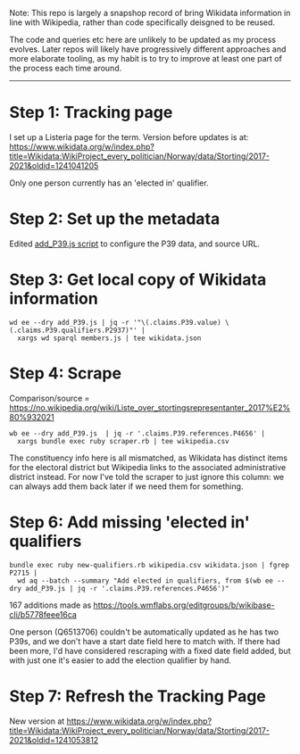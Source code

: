 Note: This repo is largely a snapshop record of bring Wikidata
information in line with Wikipedia, rather than code specifically
deisgned to be reused.

The code and queries etc here are unlikely to be updated as my process
evolves. Later repos will likely have progressively different approaches
and more elaborate tooling, as my habit is to try to improve at least
one part of the process each time around.

---------

Step 1: Tracking page
=====================

I set up a Listeria page for the term. Version before updates is at:
https://www.wikidata.org/w/index.php?title=Wikidata:WikiProject_every_politician/Norway/data/Storting/2017-2021&oldid=1241041205

Only one person currently has an 'elected in' qualifier.

Step 2: Set up the metadata
===========================

Edited [add_P39.js script](add_P39.js) to configure the P39 data, and
source URL.

Step 3: Get local copy of Wikidata information
==============================================

    wd ee --dry add_P39.js | jq -r '"\(.claims.P39.value) \(.claims.P39.qualifiers.P2937)"' | 
      xargs wd sparql members.js | tee wikidata.json

Step 4: Scrape
==============

Comparison/source = https://no.wikipedia.org/wiki/Liste_over_stortingsrepresentanter_2017%E2%80%932021

    wb ee --dry add_P39.js  | jq -r '.claims.P39.references.P4656' |
      xargs bundle exec ruby scraper.rb | tee wikipedia.csv

The constituency info here is all mismatched, as Wikidata has distinct
items for the electoral district but Wikipedia links to the associated
administrative district instead. For now I've told the scraper to just
ignore this column: we can always add them back later if we need them
for something.

Step 6: Add missing 'elected in' qualifiers
===========================================

    bundle exec ruby new-qualifiers.rb wikipedia.csv wikidata.json | fgrep P2715 |
      wd aq --batch --summary "Add elected in qualifiers, from $(wb ee --dry add_P39.js | jq -r '.claims.P39.references.P4656')"

167 additions made as https://tools.wmflabs.org/editgroups/b/wikibase-cli/b5778feee16ca

One person (Q6513706) couldn't be automatically updated as he has two
P39s, and we don't have a start date field here to match with. If there
had been more, I'd have considered rescraping with a fixed date field
added, but with just one it's easier to add the election qualifier by hand.

Step 7: Refresh the Tracking Page
==================================

New version at 
https://www.wikidata.org/w/index.php?title=Wikidata:WikiProject_every_politician/Norway/data/Storting/2017-2021&oldid=1241053812

